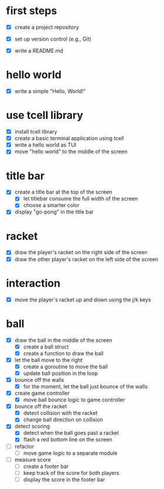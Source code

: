 # first steps

- [x] create a project repository
- [x] set up version control (e.g., Git)

- [x] write a README.md

# hello world

- [x] write a simple "Hello, World!"

# use tcell library

- [x] install tcell library
- [x] create a basic terminal application using tcell
- [x] write a hello world as TUI
- [x] move "hello world" to the middle of the screen

# title bar

- [x] create a title bar at the top of the screen
    - [x] let titlebar consume the full width of the screen
    - [x] choose a smarter color
- [x] display "go-pong" in the title bar

# racket

- [x] draw the player's racket
      on the right side of the screen
- [x] draw the other player's racket
      on the left side of the screen

# interaction

- [x] move the player's racket up and down
      using the j/k keys

# ball

- [x] draw the ball in the middle of the screen
    - [x] create a ball struct
    - [x] create a function to draw the ball
- [x] let the ball move to the right
    - [x] create a goroutine to move the ball
    - [x] update ball position in the loop
- [x] bounce off the walls
    - [x] for the moment,
          let the ball just bounce of the walls

- [x] create game controller
    - [x] move ball bounce logic to
          game controller 
- [x] bounce off the racket
    - [x] detect collision with the racket
    - [x] change ball direction on collision

- [x] detect scoring
    - [x] detect when the ball goes past a racket
    - [x] flash a red bottom line on the screen

- [ ] refactor
    - [ ] move game logic to a separate module

- [ ] measure score
    - [ ] create a footer bar
    - [ ] keep track of the score for both players
    - [ ] display the score in the footer bar
